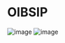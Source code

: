 # OIBSIP
![image](https://github.com/Sangbaran19/OIBSIP/assets/76490150/736e7912-5a65-40f2-9650-a4c5ef191e49)
![image](https://github.com/Sangbaran19/OIBSIP/assets/76490150/79eeecdf-d931-4c3d-8a83-b7e9a9cb427e)

